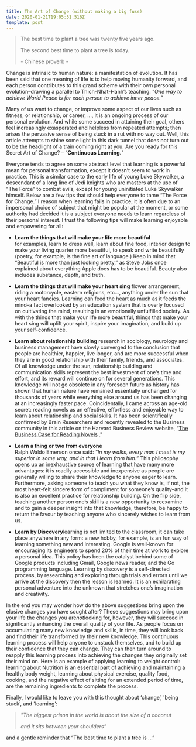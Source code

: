 ```yaml
---
title: The Art of Change (without making a big fuss)
date: 2020-01-21T19:05:51.516Z
template: post
---
```

> The best time to plant a tree was twenty five years ago. 
>
> The second best time to plant a tree is today.
>
> \-  Chinese proverb -

Change is intrinsic to human nature: a manifestation of evolution. It has been said that one meaning of life is to help moving humanity forward, and each person contributes to this grand scheme with their own personal evolution–drawing a parallel to Thich-Nhat-Hanh’s teaching: “*One way to achieve World Peace is for each person to achieve inner peace.*”

Many of us want to change, or improve some aspect of our lives such as fitness, or relationship, or career, …, it is an ongoing process of our personal evolution. And while some succeed in attaining their goal, others feel increasingly exasperated and helpless from repeated attempts; then arises the pervasive sense of being stuck in a rut with no way out. Well, this article attempts to shine some light in this dark tunnel that does not turn out to be the headlight of a train coming right at you. Are you ready for this Secret Art of Change? – “**Continuous Learning.**"

Everyone tends to agree on some abstract level that learning is a powerful mean for personal transformation, except it doesn’t seem to work in practice. This is a similar case to the early life of young Luke Skywalker, a descendant of a long line of Jedi knights who are masters at the use of "The Force” to combat evils, except for young uninitiated Luke Skywalker himself. Below are a few tips that should help everyone to tame “The Force for Change.” I reason when learning fails in practice, it is often due to an impersonal choice of subject that might be popular at the moment, or some authority had decided it is a subject everyone needs to learn regardless of their personal interest. I trust the following tips will make learning enjoyable and empowering for all:

* **Learn the things that will make your life more beautiful**\
  for examples, learn to dress well, learn about fine food, interior design to make your living quarter more beautiful, to speak and write beautifully (poetry, for example, is the fine art of language.) Keep in mind that “Beautiful is more than just looking pretty,” as Steve Jobs once explained about everything Apple does has to be beautiful. Beauty also includes substance, depth, and truth.


* **Learn the things that will make your heart sing** flower arrangement, riding a motorcycle, eastern religions, etc…, anything under the sun that your heart fancies. Learning can feed the heart as much as it feeds the mind–a fact overlooked by an education system that is overly focused on cultivating the mind, resulting in an emotionally unfulfilled society. As with the things that make your life more beautiful, things that make your heart sing will uplift your spirit, inspire your imagination, and build up your self-confidence.


* **Learn about relationship building** research in sociology, neurology and business management have slowly converged to the conclusion that people are healthier, happier, live longer, and are more successful when they are in good relationship with their family, friends, and associates. Of all knowledge under the sun, relationship building and communication skills represent the best investment of one’s time and effort, and its reward will continue on for several generations. This knowledge will not go obsolete in any foreseen future as history has shown that human nature have remained essentially unchanged for thousands of years while everything else around us has been changing at an increasingly faster pace. Coincidentally, I came across an age-old secret: reading novels as an effective, effortless and enjoyable way to learn about relationship and social skills. It has been scientifically confirmed by Brain Researchers and recently revealed to the Business community in this article on the Harvard Business Review website, “[The Business Case for Reading Novels](http://blogs.hbr.org/cs/2012/01/the_business_case_for_reading.html) ."


* **Learn a thing or two from everyone**\
  Ralph Waldo Emerson once said: “*In my walks, every man I meet is my superior in some way, and in that I learn from him.*” This philosophy opens up an inexhaustive source of learning that have many more advantages: it is readily accessible and inexpensive as people are generally willing to share their knowledge to anyone eager to learn. Furthermore, asking someone to teach you what they know is, if not, the most heart-felt sincere form of compliment for someone’s quality–and it is also an excellent practice for relationship building. On the flip side, teaching another person one’s skill is a new opportunity to reexamine and to gain a deeper insight into that knowledge, therefore, be happy to return the favour by teaching anyone who sincerely wishes to learn from us. 


* **Learn by Discovery**learning is not limited to the classroom, it can take place anywhere in any form: a new hobby, for example, is an fun way of learning something new and interesting. Google is well-known for encouraging its engineers to spend 20% of their time at work to explore a personal idea. This policy has been the catalyst behind some of Google products including Gmail, Google news reader, and the Go programming language. Learning by discovery is a self-directed process, by researching and exploring through trials and errors until we arrive at the discovery then the lesson is learned. It is an exhilarating personal adventure into the unknown that stretches one’s imagination and creativity.



In the end you may wonder how do the above suggestions bring upon the elusive changes you have sought after? These suggestions may bring upon your life the changes you are*not*looking for, however, they will succeed in significantly enhancing the overall quality of your life. As people focus on accumulating many new knowledge and skills, in time, they will look back and find their life transformed by their new knowledge. This continuous learning process will help anyone to unstuck themselves, and to build up their confidence that they can change. They can then turn around to reapply this learning process into achieving the changes they originally set their mind on. Here is an example of applying learning to weight control: learning about Nutrition is an essential part of achieving and maintaining a healthy body weight, learning about physical exercise, quality food, cooking, and the negative effect of sitting for an extended period of time, are the remaining ingredients to complete the process.



Finally, I would like to leave you with this thought about ‘change’, 'being stuck’, and 'learning’:

> *"The biggest prison in the world is about the size of a coconut*
>
> *and it sits between your shoulders”*

and a gentle reminder that “The best time to plant a tree is …”
